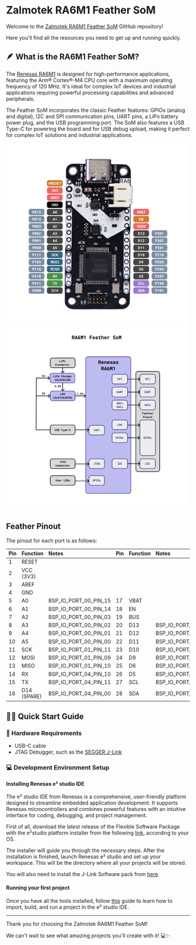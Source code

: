 # Zalmotek RA6M1 Feather SoM 

Welcome to the <a href="https://zalmotek.com/products/RA6M1-Feather-SoM/">Zalmotek RA6M1 Feather SoM</a> GitHub repository!

Here you'll find all the resources you need to get up and running quickly.

## 🪶 What is the RA6M1 Feather SoM?

The <a href="https://www.renesas.com/en/products/microcontrollers-microprocessors/ra-cortex-m-mcus/ra6m1-32-bit-microcontrollers-120mhz-optimized-entry-point-ra6-series">Renesas RA6M1</a> is designed for high-performance applications, featuring the Arm® Cortex®-M4 CPU core with a maximum operating frequency of 120 MHz. It's ideal for complex IoT devices and industrial applications requiring powerful processing capabilities and advanced peripherals.

The Feather SoM incorporates the classic Feather features: GPIOs (analog and digital), I2C and SPI communication pins, UART pins, a LiPo battery power plug, and the USB programming port. The SoM also features a USB Type-C for powering the board and for USB debug upload, making it perfect for complex IoT solutions and industrial applications.

<p align="center">
  <img src="images/Feather-RA6M1-pinout.png" height="500">
  <img src="images/Feather-RA6M1-BD.png" height="500">
</p>

## Feather Pinout

The pinout for each port is as follows:


| Pin | Function | Notes | Pin | Function | Notes |
| :-- | :-- | :-- | :-- | :-- | :-- |
| 1 | RESET |  |  |  |  |
| 2 | VCC (3V3) |  |  |  |  |
| 3 | AREF |  |  |  |  |
| 4 | GND |  |  |  |  |
| 5 | A0 | BSP_IO_PORT_00_PIN_15 | 17 | VBAT |  |
| 6 | A1 | BSP_IO_PORT_00_PIN_14 | 18 | EN |  |
| 7 | A2 | BSP_IO_PORT_00_PIN_03 | 19 | BUS |  |
| 8 | A3 | BSP_IO_PORT_00_PIN_02 | 20 | D13 | BSP_IO_PORT_03_PIN_01 |
| 9 | A4 | BSP_IO_PORT_00_PIN_01 | 21 | D12 | BSP_IO_PORT_03_PIN_02 |
| 10 | A5 | BSP_IO_PORT_00_PIN_00 | 22 | D11 | BSP_IO_PORT_02_PIN_01 |
| 11 | SCK | BSP_IO_PORT_01_PIN_11  | 23 | D10 | BSP_IO_PORT_02_PIN_10 |
| 12 | MOSI | BSP_IO_PORT_01_PIN_09 | 24 | D9 | BSP_IO_PORT_02_PIN_05 |
| 13 | MISO| BSP_IO_PORT_01_PIN_10 | 25 | D6 | BSP_IO_PORT_02_PIN_06 |
| 14 | RX | BSP_IO_PORT_04_PIN_10 | 26 | D5 | BSP_IO_PORT_02_PIN_07 |
| 15 | TX | BSP_IO_PORT_04_PIN_11 | 27 | SCL | BSP_IO_PORT_01_PIN_00 |
| 16 | D14 (SPARE) | BSP_IO_PORT_04_PIN_00 | 28 | SDA | BSP_IO_PORT_01_PIN_01 |


## 🐣🏁 Quick Start Guide

### 🔌 Hardware Requirements
- USB-C cable
- JTAG Debugger, such as the <a href="https://www.segger.com/products/debug-probes/j-link/">SEGGER J-Link</a>

### 💻 Development Environment Setup

#### Installing Renesas e² studio IDE

The e² studio IDE from Renesas is a comprehensive, user-friendly platform designed to streamline embedded application development. It supports Renesas microcontrollers and combines powerful features with an intuitive interface for coding, debugging, and project management.

First of all, download the latest release of the Flexible Software Package with the e²studio platform installer from the following <a href="https://www.renesas.com/us/en/software-tool/e2studio-information-ra-family">link</a>, according to your OS.

The installer will guide you through the necessary steps. After the installation is finished, launch Renesas e² studio and set up your workspace. This will be the directory where all your projects will be stored.

You will also need to install the J-Link Software pack from <a href="https://www.segger.com/products/debug-probes/j-link/technology/flash-download/">here</a>.

#### Running your first project

Once you have all the tools installed, follow <a href="https://github.com/Zalmotek/zalmotek-RA6M1-feather/tree/main/firmware/Blink/Ra6M1_Feather_Blink">this</a> guide to learn how to import, build, and run a project in the e² studio IDE. 

---
Thank you for choosing the Zalmotek RA6M1 Feather SoM! 

We can't wait to see what amazing projects you'll create with it! 💻✨
